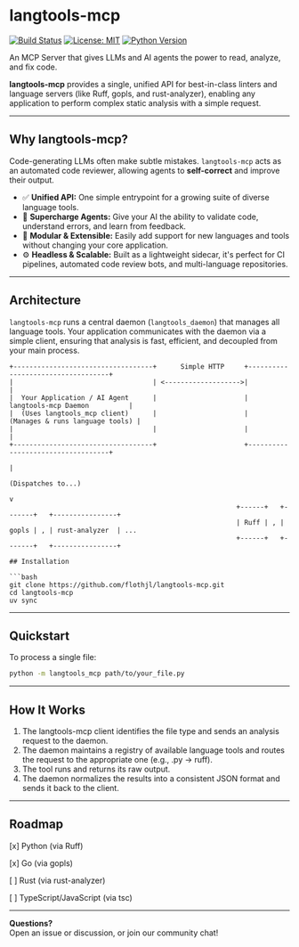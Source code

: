 # langtools-mcp

[![Build Status](https://img.shields.io/badge/build-passing-brightgreen)](https://github.com/flothjl/langtools-mcp) [![License: MIT](https://img.shields.io/badge/License-MIT-blue.svg)](https://opensource.org/licenses/MIT) [![Python Version](https://img.shields.io/badge/python-3.10+-blue.svg)](https://www.python.org/downloads/)

An MCP Server that gives LLMs and AI agents the power to read, analyze, and fix code.

**langtools-mcp** provides a single, unified API for best-in-class linters and language servers (like Ruff, gopls, and rust-analyzer), enabling any application to perform complex static analysis with a simple request.

---

## Why langtools-mcp?

Code-generating LLMs often make subtle mistakes. `langtools-mcp` acts as an automated code reviewer, allowing agents to **self-correct** and improve their output.

- ✅ **Unified API:** One simple entrypoint for a growing suite of diverse language tools.
- 🧠 **Supercharge Agents:** Give your AI the ability to validate code, understand errors, and learn from feedback.
- 🧩 **Modular & Extensible:** Easily add support for new languages and tools without changing your core application.
- ⚙️ **Headless & Scalable:** Built as a lightweight sidecar, it's perfect for CI pipelines, automated code review bots, and multi-language repositories.

---

## Architecture

`langtools-mcp` runs a central daemon (`langtools_daemon`) that manages all language tools. Your application communicates with the daemon via a simple client, ensuring that analysis is fast, efficient, and decoupled from your main process.

````text
+-----------------------------------+      Simple HTTP     +-----------------------------------+
|                                   | <------------------->|                                   |
|  Your Application / AI Agent      |                      |     langtools-mcp Daemon          |
|  (Uses langtools_mcp client)      |                      |   (Manages & runs language tools) |
|                                   |                      |                                   |
+-----------------------------------+                      +-----------------------------------+
                                                                           |
                                                                  (Dispatches to...)
                                                                           v
                                                         +------+   +-------+   +----------------+
                                                         | Ruff | , | gopls | , | rust-analyzer  | ...
                                                         +------+   +-------+   +----------------+

## Installation

```bash
git clone https://github.com/flothjl/langtools-mcp.git
cd langtools-mcp
uv sync
````

---

## Quickstart

To process a single file:

```bash
python -m langtools_mcp path/to/your_file.py
```

---

## How It Works

1. The langtools-mcp client identifies the file type and sends an analysis request to the daemon.
2. The daemon maintains a registry of available language tools and routes the request to the appropriate one (e.g., .py -> ruff).
3. The tool runs and returns its raw output.
4. The daemon normalizes the results into a consistent JSON format and sends it back to the client.

---

## Roadmap

[x] Python (via Ruff)

[x] Go (via gopls)

[ ] Rust (via rust-analyzer)

[ ] TypeScript/JavaScript (via tsc)

---

**Questions?**  
Open an issue or discussion, or join our community chat!
